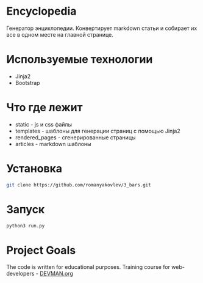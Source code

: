 # Encyclopedia

Генератор энциклопедии. Конвертирует markdown статьи и собирает их все в одном месте на главной странице.

# Используемые технологии
- Jinja2
- Bootstrap
# Что где лежит
- static  - js и css файлы
- templates - шаблоны для генерации страниц с помощью Jinja2
- rendered_pages - сгенерированные страницы
- articles - markdown шаблоны
# Установка
```sh
git clone https://github.com/romanyakovlev/3_bars.git
```
# Запуск
```sh
python3 run.py
```
# Project Goals

The code is written for educational purposes. Training course for web-developers - [DEVMAN.org](https://devman.org)
